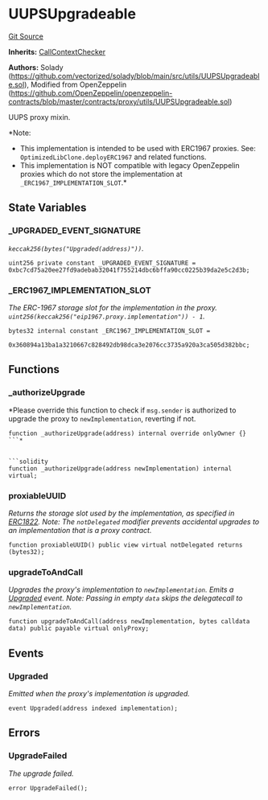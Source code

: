 # UUPSUpgradeable
[Git Source](https://github.com/VerisLabs/KAM/blob/670f05acf8766190fcaa1d272341611f065917de/src/vendor/UUPSUpgradeable.sol)

**Inherits:**
[CallContextChecker](/src/vendor/UUPSUpgradeable.sol/contract.CallContextChecker.md)

**Authors:**
Solady (https://github.com/vectorized/solady/blob/main/src/utils/UUPSUpgradeable.sol), Modified from OpenZeppelin
(https://github.com/OpenZeppelin/openzeppelin-contracts/blob/master/contracts/proxy/utils/UUPSUpgradeable.sol)

UUPS proxy mixin.

*Note:
- This implementation is intended to be used with ERC1967 proxies.
See: `OptimizedLibClone.deployERC1967` and related functions.
- This implementation is NOT compatible with legacy OpenZeppelin proxies
which do not store the implementation at `_ERC1967_IMPLEMENTATION_SLOT`.*


## State Variables
### _UPGRADED_EVENT_SIGNATURE
*`keccak256(bytes("Upgraded(address)"))`.*


```solidity
uint256 private constant _UPGRADED_EVENT_SIGNATURE = 0xbc7cd75a20ee27fd9adebab32041f755214dbc6bffa90cc0225b39da2e5c2d3b;
```


### _ERC1967_IMPLEMENTATION_SLOT
*The ERC-1967 storage slot for the implementation in the proxy.
`uint256(keccak256("eip1967.proxy.implementation")) - 1`.*


```solidity
bytes32 internal constant _ERC1967_IMPLEMENTATION_SLOT =
    0x360894a13ba1a3210667c828492db98dca3e2076cc3735a920a3ca505d382bbc;
```


## Functions
### _authorizeUpgrade

*Please override this function to check if `msg.sender` is authorized
to upgrade the proxy to `newImplementation`, reverting if not.
```
function _authorizeUpgrade(address) internal override onlyOwner {}
```*


```solidity
function _authorizeUpgrade(address newImplementation) internal virtual;
```

### proxiableUUID

*Returns the storage slot used by the implementation,
as specified in [ERC1822](https://eips.ethereum.org/EIPS/eip-1822).
Note: The `notDelegated` modifier prevents accidental upgrades to
an implementation that is a proxy contract.*


```solidity
function proxiableUUID() public view virtual notDelegated returns (bytes32);
```

### upgradeToAndCall

*Upgrades the proxy's implementation to `newImplementation`.
Emits a [Upgraded](/src/vendor/UUPSUpgradeable.sol/abstract.UUPSUpgradeable.md#upgraded) event.
Note: Passing in empty `data` skips the delegatecall to `newImplementation`.*


```solidity
function upgradeToAndCall(address newImplementation, bytes calldata data) public payable virtual onlyProxy;
```

## Events
### Upgraded
*Emitted when the proxy's implementation is upgraded.*


```solidity
event Upgraded(address indexed implementation);
```

## Errors
### UpgradeFailed
*The upgrade failed.*


```solidity
error UpgradeFailed();
```

